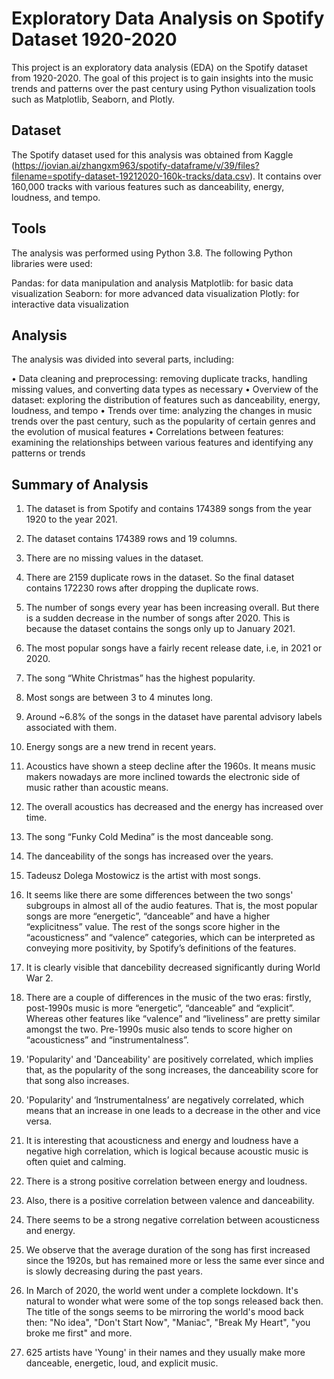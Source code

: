 # Exploratory Data Analysis on Spotify Dataset 1920-2020

This project is an exploratory data analysis (EDA) on the Spotify dataset from 1920-2020. The goal of this project is to gain insights into the music trends and patterns over the past century using Python visualization tools such as Matplotlib, Seaborn, and Plotly.

## Dataset

The Spotify dataset used for this analysis was obtained from Kaggle (https://jovian.ai/zhangxm963/spotify-dataframe/v/39/files?filename=spotify-dataset-19212020-160k-tracks/data.csv). It contains over 160,000 tracks with various features such as danceability, energy, loudness, and tempo.

## Tools

The analysis was performed using Python 3.8. The following Python libraries were used:

Pandas: for data manipulation and analysis
Matplotlib: for basic data visualization
Seaborn: for more advanced data visualization
Plotly: for interactive data visualization

## Analysis

The analysis was divided into several parts, including:

• Data cleaning and preprocessing: removing duplicate tracks, handling missing values, and converting data types as necessary
• Overview of the dataset: exploring the distribution of features such as danceability, energy, loudness, and tempo
• Trends over time: analyzing the changes in music trends over the past century, such as the popularity of certain genres and the evolution of musical features
• Correlations between features: examining the relationships between various features and identifying any patterns or trends

## Summary of Analysis

1.   The dataset is from Spotify and contains 174389 songs from the year 1920 to the year 2021.

2.  The dataset contains 174389 rows and 19 columns.

3.  There are no missing values in the dataset.

4.  There are 2159 duplicate rows in the dataset. So the final dataset contains 172230 rows after dropping the duplicate rows.

5.  The number of songs every year has been increasing overall. But there is a sudden decrease in the number of songs after 2020. This is because the dataset contains the songs only up to January 2021.

6.  The most popular songs have a fairly recent release date, i.e, in 2021 or 2020. 

7.  The song “White Christmas” has the highest popularity.

8.  Most songs are between 3 to 4 minutes long.

9.  Around ~6.8% of the songs in the dataset have parental advisory labels associated with them.

10.  Energy songs are a new trend in recent years.
 
11.  Acoustics have shown a steep decline after the 1960s. It means music makers nowadays are more inclined towards the electronic side of music rather than acoustic means.

12.  The overall acoustics has decreased and the energy has increased over time.

13.  The song “Funky Cold Medina” is the most danceable song.

14.  The danceability of the songs has increased over the years.

15.  Tadeusz Dolega Mostowicz is the artist with most songs.
 
16.  It seems like there are some differences between the two songs' subgroups in almost all of the audio features. That is, the most popular songs are more “energetic”, “danceable” and have a higher “explicitness” value. The rest of the songs score higher in the “acousticness” and “valence” categories, which can be interpreted as conveying more positivity, by Spotify’s definitions of the features.

17.  It is clearly visible that dancebility decreased significantly during World War 2.
 
18.  There are a couple of differences in the music of the two eras: firstly, post-1990s music is more “energetic”, “danceable” and “explicit”. Whereas other features like “valence” and “liveliness” are pretty similar amongst the two. Pre-1990s music also tends to score higher on “acousticness” and “instrumentalness”.

19.  'Popularity' and 'Danceability' are positively correlated, which implies that, as the popularity of the song increases, the danceability score for that song also increases.

20.  'Popularity' and ‘Instrumentalness’ are negatively correlated, which means that an increase in one leads to a decrease in the other and vice versa.

21.  It is interesting that acousticness and energy and loudness have a negative high correlation, which is logical because acoustic music is often quiet and calming.

22.  There is a strong positive correlation between energy and loudness.
 
23.  Also, there is a positive correlation between valence and danceability.

24.  There seems to be a strong negative correlation between acousticness and energy.

25.  We observe that the average duration of the song has first increased since the 1920s, but has remained more or less the same ever since and is slowly decreasing during the past years.

26.  In March of 2020, the world went under a complete lockdown. It's natural to wonder what were some of the top songs released back then. The title of the songs seems to be mirroring the world's mood back then: "No idea", "Don't Start Now", "Maniac", "Break My Heart", "you broke me first" and more.

27.  625 artists have 'Young' in their names and they usually make more danceable, energetic, loud, and explicit music.



